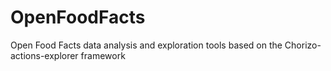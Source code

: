 # OpenFoodFacts
Open Food Facts data analysis and exploration tools based on the Chorizo-actions-explorer framework
